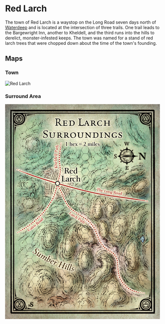 # Red Larch

The town of Red Larch is a waystop on the Long Road seven days north of [Waterdeep][Waterdeep] and is located at the intersection of three trails. One trail leads to the Bargewright Inn, another to Kheldell, and the third runs into the hills to derelict, monster-infested keeps. The town was named for a stand of red larch trees that were chopped down about the time of the town's founding.

## Maps

### Town

![Red Larch](/static/img/red_larch.jpg)

### Surround Area

![Red Larch Surrounding Area](/static/img/red_larch_surrounding.jpg)

[Waterdeep]: /locations/waterdeep.md
